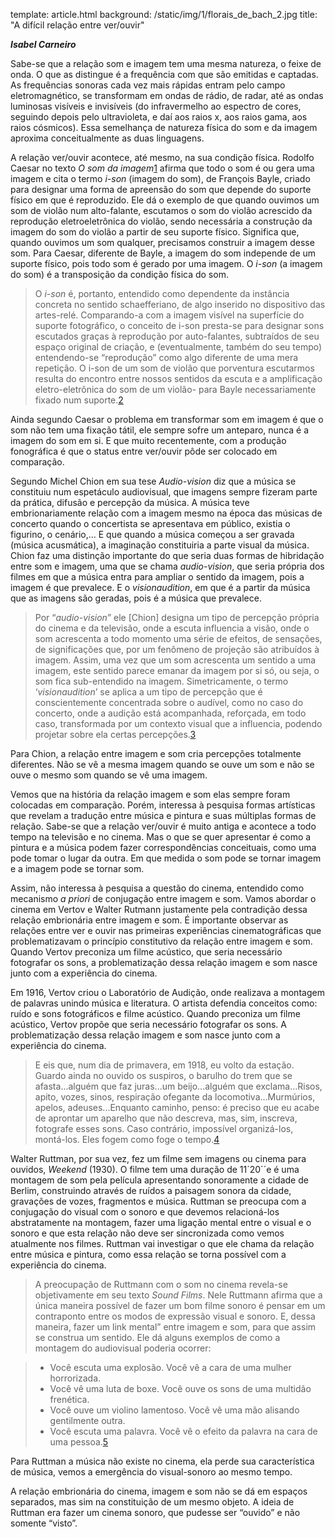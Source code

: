 template: article.html
background: /static/img/1/florais_de_bach_2.jpg
title: "A difícil relação entre ver/ouvir"

___Isabel Carneiro___

Sabe-se que a relação som e imagem tem uma mesma natureza, o feixe de onda. O que as distingue é a frequência com que são emitidas e captadas. As frequências sonoras cada vez mais rápidas entram pelo campo eletromagnético, se transformam em ondas de rádio, de radar, até as ondas luminosas visíveis e invisíveis (do infravermelho ao espectro de cores, seguindo depois pelo ultravioleta, e daí aos raios x, aos raios gama, aos raios cósmicos). Essa semelhança de natureza física do som e da imagem aproxima conceitualmente as duas linguagens.

A relação ver/ouvir acontece, até mesmo, na sua condição física. Rodolfo Caesar no texto _O som da imagem_<a class="tooltip sup" href="#nota" title="CAESAR, Rodolfo.  &lt;i&gt;O som como imagem&lt;/i&gt;. IV Seminário Música Ciência e Tecnologia: Fronteiras e Rupturas. Departamento de Música- ECA. Universidade de São Paulo, julho, 2012.">1</a> afirma que todo o som é ou gera uma imagem e cita o termo _i-son_ (imagem do som), de François Bayle, criado para designar uma forma de apreensão do som que depende do suporte físico em que é reproduzido. Ele dá o exemplo de que quando ouvimos um som de violão num alto-falante, escutamos o som do violão acrescido da reprodução eletroeletrônica do violão, sendo necessária a construção da imagem do som do violão a partir de seu suporte físico. Significa que, quando ouvimos um som qualquer, precisamos construir a imagem desse som. Para Caesar, diferente de Bayle, a imagem do som independe de um suporte físico, pois todo som é gerado por uma imagem. O _i-son_ (a imagem do som) é a transposição da condição física do som.
 
>O _i-son_ é, portanto, entendido como dependente da instância concreta no sentido schaefferiano, de algo inserido no dispositivo das artes-relé. Comparando-a com a imagem visível na superfície do suporte fotográfico, o conceito de i-son presta-se para designar sons escutados graças à reprodução por auto-falantes, subtraídos de seu espaço original de criação, e (eventualmente, também do seu tempo) entendendo-se “reprodução” como algo diferente de uma mera repetição. O i-son de um som de violão que porventura escutarmos resulta do encontro entre nossos sentidos da escuta e a amplificação eletro-eletrônica do som de um violão- para Bayle necessariamente fixado num suporte.<a class="tooltip sup" href="#nota" title="&lt;i&gt;Idem. Ibidem.&lt;/i&gt;">2</a>

Ainda segundo Caesar o problema em transformar som em imagem é que o som não tem uma fixação tátil, ele sempre sofre um anteparo, nunca é a imagem do som em si. E que muito recentemente, com a produção fonográfica é que o status entre ver/ouvir pôde ser colocado em comparação.

Segundo Michel Chion em sua tese _Audio-vision_ diz que a música se constituiu num espetáculo audiovisual, que imagens sempre fizeram parte da prática, difusão e percepção da música. A música teve embrionariamente relação com a imagem mesmo na época das músicas de concerto quando o concertista se apresentava em público, existia o figurino, o cenário,... E que quando a música começou a ser gravada (música acusmática), a imaginação constituiria a parte visual da música. Chion faz uma distinção importante do que seria duas formas de hibridação entre som e imagem, uma que se chama _audio-vision_, que seria própria dos filmes em que a música entra para ampliar o sentido da imagem, pois a imagem é que prevalece. E o _visionaudition_, em que é a partir da música que as imagens são geradas, pois é a música que prevalece.

>Por “_audio-vision_” ele [Chion] designa um tipo de percepção própria do cinema e da televisão, onde a escuta influencia a visão, onde o som acrescenta a todo momento uma série de efeitos, de sensações, de significações que, por um fenômeno de projeção são atribuídos à imagem. Assim, uma vez que um som acrescenta um sentido a uma imagem, este sentido parece emanar da imagem por si só, ou seja, o som fica sub-entendido na imagem. Simetricamente, o termo ‘_visionaudition_’ se aplica a um tipo de percepção que é conscientemente concentrada sobre o audível, como no caso do concerto, onde a audição está acompanhada, reforçada, em todo caso, transformada por um contexto visual que a influencia, podendo projetar sobre ela certas percepções.<a class="tooltip sup" href="#nota" title="LEITE, &lt;i&gt;Op. cit&lt;/i&gt;, p. 03">3</a>

Para Chion, a relação entre imagem e som cria percepções totalmente diferentes. Não se vê a mesma imagem quando se ouve um som e não se ouve o mesmo som quando se vê uma imagem. 

Vemos que na história da relação imagem e som elas sempre foram colocadas em comparação. Porém, interessa à pesquisa formas artísticas que revelam a tradução entre música e pintura e suas múltiplas formas de relação. Sabe-se que a relação ver/ouvir é muito antiga e acontece a todo tempo na televisão e no cinema. Mas o que se quer apresentar é como a pintura e a música podem fazer correspondências conceituais, como uma pode tomar o lugar da outra. Em que medida o som pode se tornar imagem e a imagem pode se tornar som.

Assim, não interessa à pesquisa a questão do cinema, entendido como mecanismo _a priori_ de conjugação entre imagem e som. Vamos abordar o cinema em Vertov e Walter Rutmann justamente pela contradição dessa relação embrionária entre imagem e som. 
É importante observar as relações entre ver e ouvir nas primeiras experiências cinematográficas que problematizavam o princípio constitutivo da relação entre imagem e som. Quando Vertov preconiza um filme acústico, que seria necessário fotografar os sons, a problematização dessa relação imagem e som nasce junto com a experiência do cinema. 

Em 1916, Vertov criou o Laboratório de Audição, onde realizava a montagem de palavras unindo música e literatura. O artista defendia conceitos como: ruído e sons fotográficos e filme acústico. Quando preconiza um filme acústico, Vertov propõe que seria necessário fotografar os sons. A problematização dessa relação imagem e som nasce junto com a experiência do cinema. 

>E eis que, num dia de primavera, em 1918, eu volto da estação. Guardo ainda no ouvido os suspiros, o barulho do trem que se afasta...alguém que faz juras...um beijo...alguém que exclama...Risos, apito, vozes, sinos, respiração ofegante da locomotiva...Murmúrios, apelos, adeuses...Enquanto caminho, penso: é preciso que eu acabe de aprontar um aparelho que não descreva, mas, sim, inscreva, fotografe esses sons. Caso contrário, impossível organizá-los, montá-los. Eles fogem como foge o tempo.<a class="tooltip sup" href="#nota" title="VERTOV apud XAVIER, Ismail. &lt;i&gt;Nascimento do cine-olho&lt;/i&gt;, 1924. In:  A experiência do cinema, pg. 260.">4</a>

Walter Ruttman, por sua vez, fez um filme sem imagens ou cinema para ouvidos, _Weekend_ (1930). O filme tem uma duração de 11´20´´e é uma montagem de som pela película apresentando sonoramente a cidade de Berlim, construindo através de ruídos a paisagem sonora da cidade, gravações de vozes, fragmentos e música. Ruttman se preocupa com a conjugação do visual com o sonoro e que devemos relacioná-los abstratamente na montagem, fazer uma ligação mental entre o visual e o sonoro e que esta relação não deve ser sincronizada como vemos atualmente nos filmes. Ruttman vai investigar o que ele chama da relação entre música e pintura, como essa relação se torna possível com a experiência do cinema. 

>A preocupação de Ruttmann com o som no cinema revela-se objetivamente em seu texto _Sound Films_. Nele Ruttmann afirma que a única maneira possível de fazer um bom filme sonoro é pensar em um contraponto entre os modos de expressão visual e sonoro. E, dessa maneira, fazer um link mental” entre imagem e som, para que assim se construa um sentido. Ele dá alguns exemplos de como a montagem do audiovisual poderia ocorrer: 

 >* Você escuta uma explosão. Você vê a cara de uma mulher horrorizada. 
 >* Você vê uma luta de boxe. Você ouve os sons de uma multidão frenética. 
 >* Você ouve um violino lamentoso. Você vê uma mão alisando gentilmente outra. 
 >* Você escuta uma palavra. Você vê o efeito da palavra na cara de uma pessoa.<a class="tooltip sup" href="#nota" title="RODRIGUES, Claudiney, CHAVES, Renan Paiva In: _O PENSAMENTO SONORO-VISUAL DE WALTER RUTTMANN E A MÚSICA DE BERLIM: SINFONIA DE UMA METRÓPOLE_ (1927)">5</a>

Para Ruttman a música não existe no cinema, ela perde sua característica de música, vemos a emergência do visual-sonoro ao mesmo tempo. 

A relação embrionária do cinema, imagem e som não se dá em espaços separados, mas sim na constituição de um mesmo objeto. A ideia de Ruttman era fazer um cinema sonoro, que pudesse ser “ouvido” e não somente “visto”.


